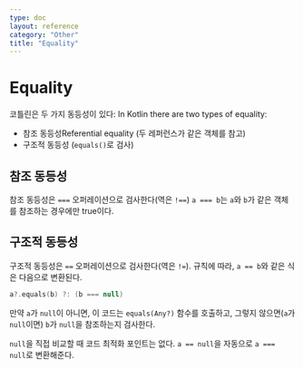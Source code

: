 ```yaml
---
type: doc
layout: reference
category: "Other"
title: "Equality"
---
```


# Equality

코틀린은 두 가지 동등성이 있다:
In Kotlin there are two types of equality:

* 참조 동등성Referential equality (두 레퍼런스가 같은 객체를 참고)
* 구조적 동등성 (`equals()`로 검사)

## 참조 동등성

참조 동등성은 `===` 오퍼레이션으로 검사한다(역은 `!==`)
`a === b`는 `a`와 `b`가 같은 객체를 참조하는 경우에만 true이다.

## 구조적 동등성

구조적 동등성은 `==` 오퍼레이션으로 검사한다(역은 `!=`). 규칙에 따라, `a == b`와 같은 식은 다음으로 변환된다.

``` kotlin
a?.equals(b) ?: (b === null)
```

만약 `a`가 `null`이 아니면, 이 코드는 `equals(Any?)` 함수를 호출하고, 그렇지 않으면(`a`가 `null`이면) `b`가 `null`을 참조하는지 검사한다.

`null`을 직접 비교할 때 코드 최적화 포인트는 없다. `a == null`을 자동으로 `a === null`로 변환해준다.
